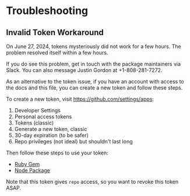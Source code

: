 # Troubleshooting

## Invalid Token Workaround
On June 27, 2024, tokens mysteriously did not work for a few hours. The problem resolved itself within a few hours.

If you do see this problem, get in touch with the package maintainers via Slack. You can also message
Justin Gordon at +1-808-281-7272.

As an alternative to the token issue, if you have an account with access to the docs and this file, you can
create a new token and follow these steps.

To create a new token, visit https://github.com/settings/apps:
1. Developer Settings
2. Personal access tokens
3. Tokens (classic)
4. Generate a new token, classic
5. 30-day expiration (to be safer)
6. Repo privileges (not ideal) but shouldn't last long

Then follow these steps to use your token:
* [Ruby Gem](https://github.com/shakacode/react_on_rails_pro/blob/master/docs/installation.md#using-a-branch-in-your-gemfile)
* [Node Package](https://github.com/shakacode/react_on_rails_pro/blob/master/docs/installation.md#instructions-for-using-a-branch)

Note that this token gives `repo` access, so you want to revoke this token ASAP.
